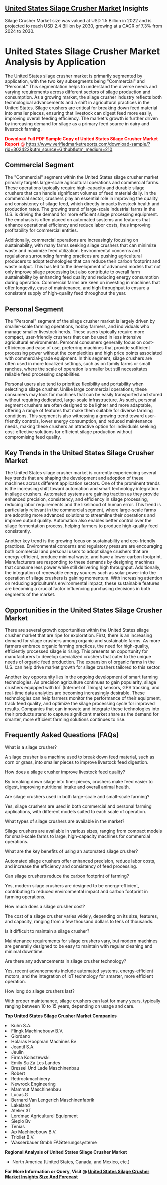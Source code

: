 <h2><a href="https://www.verifiedmarketreports.com/download-sample/?rid=302422&amp;utm_source=Github&amp;utm_medium=210" target="_blank">United States Silage Crusher Market</a> Insights</h2><p>Silage Crusher Market size was valued at USD 1.5 Billion in 2022 and is projected to reach USD 2.4 Billion by 2030, growing at a CAGR of 7.3% from 2024 to 2030.</p><p><div> <h1>United States Silage Crusher Market Analysis by Application</h1> <p>The United States silage crusher market is primarily segmented by application, with the two key subsegments being "Commercial" and "Personal." This segmentation helps to understand the diverse needs and varying requirements across different sectors of silage production and consumption. As a growing market, the silage crusher industry reflects both technological advancements and a shift in agricultural practices in the United States. Silage crushers are critical for breaking down feed material into smaller pieces, ensuring that livestock can digest feed more easily, improving overall feeding efficiency. The market's growth is further driven by increasing demand for silage as a primary feed source in dairy and livestock farming.</p> <p><p><span class=""><span style="color: #ff0000;"><strong>Download Full PDF Sample Copy of United States Silage Crusher Market Report</strong> @ </span><a href="https://www.verifiedmarketreports.com/download-sample/?rid=302422&amp;utm_source=Github&amp;utm_medium=210" target="_blank">https://www.verifiedmarketreports.com/download-sample/?rid=302422&amp;utm_source=Github&amp;utm_medium=210</a></span></p></p> <h2>Commercial Segment</h2> <p>The "Commercial" segment within the United States silage crusher market primarily targets large-scale agricultural operations and commercial farms. These operations typically require high-capacity and durable silage crushers that can handle significant volumes of feed material daily. In the commercial sector, crushers play an essential role in improving the quality and consistency of silage feed, which directly impacts livestock health and production rates. The growing trend of large-scale industrial farms in the U.S. is driving the demand for more efficient silage processing equipment. The emphasis is often placed on automated systems and features that enhance operational efficiency and reduce labor costs, thus improving profitability for commercial entities.</p> <p>Additionally, commercial operations are increasingly focusing on sustainability, with many farms seeking silage crushers that can minimize waste and maximize feed utilization. Environmental concerns and regulations surrounding farming practices are pushing agricultural producers to adopt technologies that can reduce their carbon footprint and waste output. This has led to the development of advanced models that not only improve silage processing but also contribute to overall farm sustainability by enhancing feed quality and reducing energy consumption during operation. Commercial farms are keen on investing in machines that offer longevity, ease of maintenance, and high throughput to ensure a consistent supply of high-quality feed throughout the year.</p> <h2>Personal Segment</h2> <p>The "Personal" segment of the silage crusher market is largely driven by smaller-scale farming operations, hobby farmers, and individuals who manage smaller livestock herds. These users typically require more compact, user-friendly crushers that can be used in less intensive agricultural environments. Personal consumers generally focus on cost-efficiency and ease of use, preferring machines that provide sufficient processing power without the complexities and high price points associated with commercial-grade equipment. In this segment, silage crushers are often used in more localized settings, such as on family farms or small ranches, where the scale of operation is smaller but still necessitates reliable feed processing capabilities.</p> <p>Personal users also tend to prioritize flexibility and portability when selecting a silage crusher. Unlike large commercial operations, these consumers may look for machines that can be easily transported and stored without requiring dedicated, large-scale infrastructure. As such, personal segment crushers are often designed to be lighter and more adaptable, offering a range of features that make them suitable for diverse farming conditions. This segment is also witnessing a growing trend toward user-friendly controls, lower energy consumption, and reduced maintenance needs, making these crushers an attractive option for individuals seeking cost-effective solutions for efficient silage production without compromising feed quality.</p> <h2>Key Trends in the United States Silage Crusher Market</h2> <p>The United States silage crusher market is currently experiencing several key trends that are shaping the development and adoption of these machines across different application sectors. One of the prominent trends is the increasing shift toward automation and smart technology integration in silage crushers. Automated systems are gaining traction as they provide enhanced precision, consistency, and efficiency in silage processing, reducing labor requirements and the likelihood of human error. This trend is particularly relevant in the commercial segment, where large-scale farms are adopting more advanced solutions to streamline their operations and improve output quality. Automation also enables better control over the silage fermentation process, helping farmers to produce high-quality feed consistently.</p> <p>Another key trend is the growing focus on sustainability and eco-friendly practices. Environmental concerns and regulatory pressure are encouraging both commercial and personal users to adopt silage crushers that are energy-efficient, produce minimal waste, and have a lower carbon footprint. Manufacturers are responding to these demands by designing machines that consume less power while still delivering high throughput. Additionally, the integration of renewable energy sources such as solar power into the operation of silage crushers is gaining momentum. With increasing attention on reducing agriculture's environmental impact, these sustainable features are becoming a crucial factor influencing purchasing decisions in both segments of the market.</p> <h2>Opportunities in the United States Silage Crusher Market</h2> <p>There are several growth opportunities within the United States silage crusher market that are ripe for exploration. First, there is an increasing demand for silage crushers among organic and sustainable farms. As more farmers embrace organic farming practices, the need for high-quality, efficiently processed silage is rising. This presents an opportunity for manufacturers to develop specialized crushers that cater to the unique needs of organic feed production. The expansion of organic farms in the U.S. can help drive market growth for silage crushers tailored to this sector.</p> <p>Another key opportunity lies in the ongoing development of smart farming technologies. As precision agriculture continues to gain popularity, silage crushers equipped with IoT (Internet of Things) sensors, GPS tracking, and real-time data analytics are becoming increasingly desirable. These technologies can help farmers monitor the performance of their equipment, track feed quality, and optimize the silage processing cycle for improved results. Companies that can innovate and integrate these technologies into their products stand to capture significant market share as the demand for smarter, more efficient farming solutions continues to rise.</p> <h2>Frequently Asked Questions (FAQs)</h2> <p>What is a silage crusher?</p> <p>A silage crusher is a machine used to break down feed material, such as corn or grass, into smaller pieces to improve livestock feed digestion.</p> <p>How does a silage crusher improve livestock feed quality?</p> <p>By breaking down silage into finer pieces, crushers make feed easier to digest, improving nutritional intake and overall animal health.</p> <p>Are silage crushers used in both large-scale and small-scale farming?</p> <p>Yes, silage crushers are used in both commercial and personal farming applications, with different models suited to each scale of operation.</p> <p>What types of silage crushers are available in the market?</p> <p>Silage crushers are available in various sizes, ranging from compact models for small-scale farms to large, high-capacity machines for commercial operations.</p> <p>What are the key benefits of using an automated silage crusher?</p> <p>Automated silage crushers offer enhanced precision, reduce labor costs, and increase the efficiency and consistency of feed processing.</p> <p>Can silage crushers reduce the carbon footprint of farming?</p> <p>Yes, modern silage crushers are designed to be energy-efficient, contributing to reduced environmental impact and carbon footprint in farming operations.</p> <p>How much does a silage crusher cost?</p> <p>The cost of a silage crusher varies widely, depending on its size, features, and capacity, ranging from a few thousand dollars to tens of thousands.</p> <p>Is it difficult to maintain a silage crusher?</p> <p>Maintenance requirements for silage crushers vary, but modern machines are generally designed to be easy to maintain with regular cleaning and minimal downtime.</p> <p>Are there any advancements in silage crusher technology?</p> <p>Yes, recent advancements include automated systems, energy-efficient motors, and the integration of IoT technology for smarter, more efficient operation.</p> <p>How long do silage crushers last?</p> <p>With proper maintenance, silage crushers can last for many years, typically ranging between 10 to 15 years, depending on usage and care.</p></div></p><p><strong>Top United States Silage Crusher Market Companies</strong></p><div data-test-id=""><p><li>Kuhn S.A.</li><li> Flingk Machinebouw B.V.</li><li> Giordano</li><li> Holaras Hoopman Machines Bv</li><li> Jeantil S.A.</li><li> Jeulin</li><li> Firma Kolaszewski</li><li> Emily Sa Za Les Landes</li><li> Bressel Und Lade Maschinenbau</li><li> Robert</li><li> Redrockmachinery</li><li> Newrock Engineering</li><li> Mammut Maschinenbau</li><li> Lucas.G</li><li> Bernard Van Lengerich Maschinenfabrik</li><li> Lakeland</li><li> Atelier 3T</li><li> Lordmac Agriculturel Equipment</li><li> Sieplo Bv</li><li> Tenias</li><li> Ap Machinebouw B.V.</li><li> Trioliet B.V.</li><li> Wasserbauer Gmbh FÃ¼tterungssysteme</li></p><div><strong>Regional Analysis of&nbsp;United States Silage Crusher Market</strong></div><ul><li dir="ltr"><p dir="ltr">North America&nbsp;(United States, Canada, and Mexico, etc.)</p></li></ul><p><strong>For More Information or Query, Visit @&nbsp;</strong><strong><a href="https://www.verifiedmarketreports.com/product/silage-crusher-market/?utm_source=Github&amp;utm_medium=210" target="_blank">United States Silage Crusher Market Insights Size And Forecast</a></strong></p></div>

